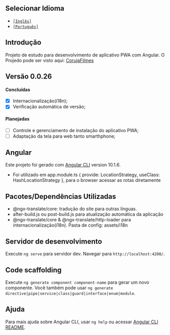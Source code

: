 ## Selecionar Idioma
- [`[Inglês]`](https://github.com/henriquebsb/pwa_angular_tmdb/blob/master/README.md)
- [`[Português]`](https://github.com/henriquebsb/pwa_angular_tmdb/blob/master/README-pt.md)

## Introdução
Projeto de estudo para desenvolvimento de aplicativo PWA com Angular.
O Projedo pode ser visto aqui: [CorujaFilmes](https://henriquebsb.github.io/pwa_angular_tmdb/#/movie/upcoming)


## Versão 0.0.26
#### Concluídas
- [x] Internacionalização(i18n);
- [x] Verificação automática de versão;
#### Planejadas
- [ ] Controle e gerenciamento de instalação do aplicativo PWA;
- [ ] Adaptação da tela para web tanto smarthphone;

## Angular
Este projeto foi gerado com [Angular CLI](https://github.com/angular/angular-cli) version 10.1.6.
  - Foi utilizado em app.module.ts { provide: LocationStrategy, useClass: HashLocationStrategy }, para o browser acessar as rotas diretamente

## Pacotes/Dependências Utilizadas
  - @ngx-translate/core: tradução do site para outras línguas.
  - after-build.js ou post-build.js para atualização automática da aplicação
  - @ngx-translate/core & @ngx-translate/http-loader para internacionalização(i18n). Pasta de config: assets/i18n

## Servidor de desenvolvimento

Execute `ng serve` para servidor dev. Navegar para `http://localhost:4200/`.

## Code scaffolding

Execute `ng generate component component-name` para gerar um novo componente. Você também pode usar `ng generate directive|pipe|service|class|guard|interface|enum|module`.

## Ajuda

Para mais ajuda sobre Angular CLI, usar `ng help` ou acessar [Angular CLI README](https://github.com/angular/angular-cli/blob/master/README.md).
